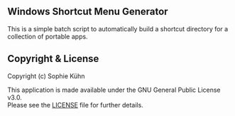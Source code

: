 ## Windows Shortcut Menu Generator

This is a simple batch script to automatically build a shortcut directory for a collection of portable apps.

## Copyright & License

Copyright (c) Sophie Kühn

This application is made available under the GNU General Public License v3.0.  
Please see the [LICENSE](LICENSE) file for further details.
